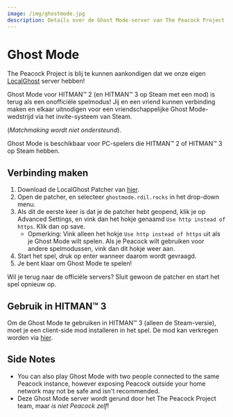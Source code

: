 ```yaml
---
image: /img/ghostmode.jpg
description: Details over de Ghost Mode-server van The Peacock Project, waarmee spelers de geschrapte spelmodus kunnen gebruiken.
---
```


# Ghost Mode

The Peacock Project is blij te kunnen aankondigen dat we onze eigen [LocalGhost](https://gitlab.com/grappigegovert/LocalGhost) server hebben!

Ghost Mode voor HITMAN™ 2 (en HITMAN™ 3 op Steam met een mod) is terug als een onofficiële spelmodus! Jij en een vriend kunnen verbinding maken en elkaar uitnodigen voor een vriendschappelijke Ghost Mode-wedstrijd via het invite-systeem van Steam.

(_Matchmaking wordt niet ondersteund_).

Ghost Mode is beschikbaar voor PC-spelers die HITMAN™ 2 of HITMAN™ 3 op Steam hebben.

## Verbinding maken

1. Download de LocalGhost Patcher van [hier](https://gitlab.com/grappigegovert/localghost/-/jobs/artifacts/master/download?job=build_patcher).
2. Open de patcher, en selecteer `ghostmode.rdil.rocks` in het drop-down menu.
3. Als dit de eerste keer is dat je de patcher hebt geopend, klik je op Advanced Settings, en vink dan het hokje genaamd `Use http instead of https`. Klik dan op save.
    - Opmerking: Vink alleen het hokje `Use http instead of https` uit als je Ghost Mode wilt spelen. Als je Peacock wilt gebruiken voor andere spelmodussen, vink dan dit hokje weer aan.
4. Start het spel, druk op enter wanneer daarom wordt gevraagd.
5. Je bent klaar om Ghost Mode te spelen!

Wil je terug naar de officiële servers? Sluit gewoon de patcher en start het spel opnieuw op.

## Gebruik in HITMAN™ 3

Om de Ghost Mode te gebruiken in HITMAN™ 3 (alleen de Steam-versie), moet je een client-side mod installeren in het spel. De mod kan verkregen worden via [hier](https://www.nexusmods.com/hitman3/mods/260).

## Side Notes

-   You can also play Ghost Mode with two people connected to the same Peacock instance, however exposing Peacock outside your home network may not be safe and isn't recommended.
-   Deze Ghost Mode server wordt gerund door het The Peacock Project team, maar _is niet Peacock zelf_!
